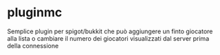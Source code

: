 # pluginmc
Semplice plugin per spigot/bukkit che può aggiungere un finto giocatore alla lista o cambiare il numero dei giocatori visualizzati dal server prima della connessione
